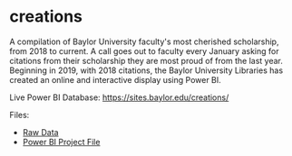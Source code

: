 # creations
A compilation of Baylor University faculty's most cherished scholarship, from 2018 to current. A call goes out to faculty every January asking for citations from their scholarship they are most proud of from the last year. Beginning in 2019, with 2018 citations, the Baylor University Libraries has created an online and interactive display using Power BI.

Live Power BI Database: https://sites.baylor.edu/creations/

Files:

* [Raw Data](https://baylor0.sharepoint.com/sites/CreationsDigitalDisplay/Shared%20Documents/General/Creations-visualization.xlsx?web=1)
* [Power BI Project File](https://josh-been.github.io/Creations/creationstest-2019.pbix)
